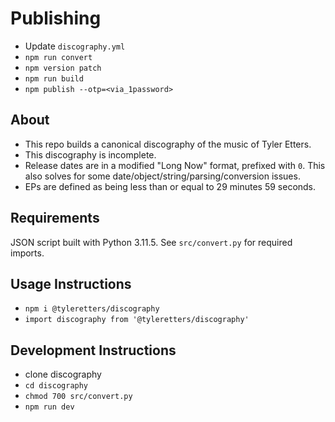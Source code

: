 # Publishing

- Update `discography.yml`
- `npm run convert`
- `npm version patch`
- `npm run build`
- `npm publish --otp=<via_1password>`

## About

- This repo builds a canonical discography of the music of Tyler Etters.
- This discography is incomplete.
- Release dates are in a modified "Long Now" format, prefixed with `0`. This also solves for some date/object/string/parsing/conversion issues.
- EPs are defined as being less than or equal to 29 minutes 59 seconds.

## Requirements

JSON script built with Python 3.11.5. See `src/convert.py` for required imports.

## Usage Instructions

- `npm i @tyleretters/discography`
- `import discography from '@tyleretters/discography'`

## Development Instructions

- clone discography
- `cd discography`
- `chmod 700 src/convert.py`
- `npm run dev`
